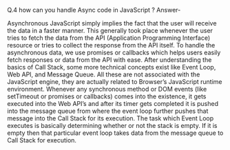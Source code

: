 Q.4 how can you handle Async code in JavaScript ?
Answer-

Asynchronous JavaScript simply implies the fact that the user will receive the data in a faster manner.
This generally took place whenever the user tries to fetch the data from the API (Application Programming Interface) resource or tries to collect the response from the API itself.
To handle the asynchronous data, we use promises or callbacks which helps users easily fetch responses or data from the API with ease.
After understanding the basics of Call Stack, some more technical concepts exist like Event Loop, Web API, and Message Queue.
All these are not associated with the JavaScript engine, they are actually related to Browser’s JavaScript runtime environment.
Whenever any synchronous method or DOM events (like setTimeout or promises or callbacks) comes into the existence, it gets executed into the Web API’s and after its timer gets completed it is pushed into the message queue from where the event loop further pushes that message into the Call Stack for its execution.
The task which Event Loop executes is basically determining whether or not the stack is empty. If it is empty then that particular event loop takes data from the message queue to Call Stack for execution.